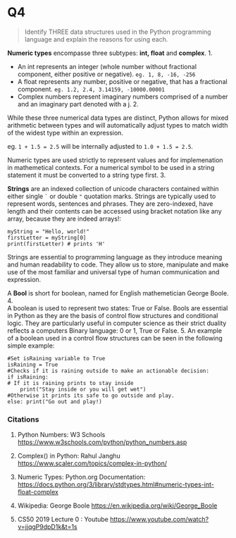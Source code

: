 # Q4

> Identify THREE data structures used in the Python programming language and explain the reasons for using each.

**Numeric types** encompasse three subtypes: **int, float** and **complex**. 1. 

- An int represents an integer (whole number without fractional component, either positive or negative).  ```eg. 1, 8, -16, -256```
- A float represents any number, positive or negative, that has a fractional component. 
```eg. 1.2, 2.4, 3.14159, -10000.00001```
- Complex numbers represent imaginary numbers comprised of a number and an imaginary part denoted with a j. 2.  

While these three numerical data types are distinct, Python allows for mixed arithmetic between types and will automatically adjust types to match width of the widest type within an expression.  

eg. ```1 + 1.5 = 2.5```  will be internally adjusted to ```1.0 + 1.5 = 2.5```.  

Numeric types are used strictly to represent values and for implemenation in mathemetical contexts. For a numerical symbol to be used in a string statement it must be converted to a string type first. 3. 


**Strings** are an indexed collection of unicode characters contained within either single ``` ` ``` or double ``` " ``` quotation marks. Strings are typically used to represent words, sentences and phrases. They are zero-indexed, have length and their contents can be accessed using bracket notation like any array, because they are indeed arrays!: 
``` 
myString = "Hello, world!"
firstLetter = myString[0] 
print(firstLetter) # prints 'H'
 ```
 Strings are essential to programming language as they introduce meaning and human readability to code. They allow us to store, manipulate and make use of the most familiar and universal type of human communication and expression.  

A **Bool** is short for boolean, named for English mathemetician George Boole. 4.  
A boolean is used to represent two states: True or False. Bools are essential in Python as they are the basis of control flow structures and conditional logic. They are particularly useful in computer science as their strict duality reflects a computers Binary language: 0 or 1, True or False.  5.
An example of a boolean used in a control flow structures can be seen in the following simple example: 
``` 
#Set isRaining variable to True
isRaining = True
#Checks if it is raining outside to make an actionable decision:
if isRaining:
# If it is raining prints to stay inside
    print("Stay inside or you will get wet")
#Otherwise it prints its safe to go outside and play.
else: print("Go out and play!)  
```  


  
   


  
### Citations

1. Python Numbers: W3 Schools https://www.w3schools.com/python/python_numbers.asp

2. Complex() in Python: Rahul Janghu https://www.scaler.com/topics/complex-in-python/

3. Numeric Types: Python.org Documentation: https://docs.python.org/3/library/stdtypes.html#numeric-types-int-float-complex

4. Wikipedia: George Boole https://en.wikipedia.org/wiki/George_Boole

5. CS50 2019 Lecture 0 : Youtube https://www.youtube.com/watch?v=jjqgP9dpD1k&t=1s